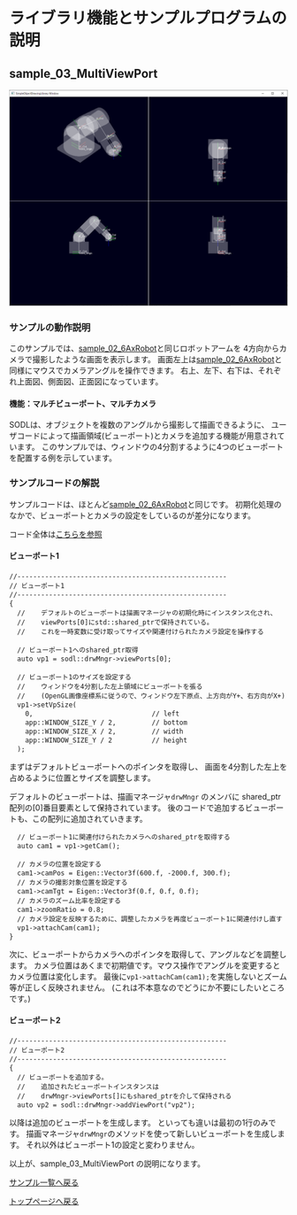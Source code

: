 
# ライブラリ機能とサンプルプログラムの説明

## sample_03_MultiViewPort
![FncAndSample_03_MultiViewPort_exeWindow](fig/FncAndSample_03_MultiViewPort_exeWindow.PNG)

### サンプルの動作説明
このサンプルでは、[sample_02_6AxRobot](#sample_02_6AxRobot)と同じロボットアームを
4方向からカメラで撮影したような画面を表示します。
画面左上は[sample_02_6AxRobot](#sample_02_6AxRobot)と同様にマウスでカメラアングルを操作できます。
右上、左下、右下は、それぞれ上面図、側面図、正面図になっています。

#### 機能：マルチビューポート、マルチカメラ
SODLは、オブジェクトを複数のアングルから撮影して描画できるように、
ユーザコードによって描画領域(ビューポート)とカメラを追加する機能が用意されています。
このサンプルでは、ウィンドウの4分割するように4つのビューポートを配置する例を示しています。

### サンプルコードの解説
サンプルコードは、ほとんど[sample_02_6AxRobot](#sample_02_6AxRobot)と同じです。
初期化処理のなかで、ビューポートとカメラの設定をしているのが差分になります。

コード全体は[こちらを参照](https://github.com/HiroakiIMAI/SimpleObjectDrawingLibrary/blob/master/SODL_sample_03_MultiViewPort/SODL_sample_03_MultiViewPort_main.cpp)

#### ビューポート1
```
//-----------------------------------------------------
// ビューポート1
//-----------------------------------------------------
{
  //	デフォルトのビューポートは描画マネージャの初期化時にインスタンス化され、
  //	viewPorts[0]にstd::shared_ptrで保持されている。
  //	これを一時変数に受け取ってサイズや関連付けられたカメラ設定を操作する

  // ビューポート1へのshared_ptr取得
  auto vp1 = sodl::drwMngr->viewPorts[0];

  // ビューポート1のサイズを設定する
  //	ウィンドウを4分割した左上領域にビューポートを張る
  //	(OpenGL画像座標系に従うので、ウィンドウ左下原点、上方向がY+、右方向がX+)
  vp1->setVpSize(
    0,								// left
    app::WINDOW_SIZE_Y / 2,			// bottom
    app::WINDOW_SIZE_X / 2,			// width
    app::WINDOW_SIZE_Y / 2			// height
  );

```
まずはデフォルトビューポートへのポインタを取得し、
画面を4分割した左上を占めるように位置とサイズを調整します。

デフォルトのビューポートは、描画マネージャ`drwMngr` のメンバに
shared_ptr配列の[0]番目要素として保持されています。
後のコードで追加するビューポートも、この配列に追加されていきます。


```
  // ビューポート1に関連付けられたカメラへのshared_ptrを取得する
  auto cam1 = vp1->getCam();

  // カメラの位置を設定する
  cam1->camPos = Eigen::Vector3f(600.f, -2000.f, 300.f);
  // カメラの撮影対象位置を設定する
  cam1->camTgt = Eigen::Vector3f(0.f, 0.f, 0.f);
  // カメラのズーム比率を設定する
  cam1->zoomRatio = 0.8;
  // カメラ設定を反映するために、調整したカメラを再度ビューポート1に関連付けし直す
  vp1->attachCam(cam1);
}

```
次に、ビューポートからカメラへのポインタを取得して、アングルなどを調整します。
カメラ位置はあくまで初期値です。マウス操作でアングルを変更するとカメラ位置は変化します。
最後に`vp1->attachCam(cam1);`を実施しないとズーム等が正しく反映されません。
(これは不本意なのでどうにか不要にしたいところです。)

#### ビューポート2
```
//-----------------------------------------------------
// ビューポート2
//-----------------------------------------------------
{
  // ビューポートを追加する。
  //	追加されたビューポートインスタンスは
  //	drwMngr->viewPorts[]にもshared_ptrを介して保持される
  auto vp2 = sodl::drwMngr->addViewPort("vp2");
```
以降は追加のビューポートを生成します。
といっても違いは最初の1行のみです。
描画マネージャ`drwMngr`のメソッドを使って新しいビューポートを生成します。
それ以外はビューポート1の設定と変わりません。

以上が、sample_03_MultiViewPort の説明になります。


[サンプル一覧へ戻る](FunctionExplainedWithSamples.md)

[トップページへ戻る](README.md)

